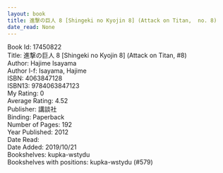 ```yaml
---
layout: book
title: 進撃の巨人 8 [Shingeki no Kyojin 8] (Attack on Titan,  no. 8)
date_read: None
---
```


Book Id: 17450822<br />
Title: 進撃の巨人 8 [Shingeki no Kyojin 8] (Attack on Titan, #8)<br />
Author: Hajime Isayama<br />
Author l-f: Isayama, Hajime<br />
ISBN: 4063847128<br />
ISBN13: 9784063847123<br />
My Rating: 0<br />
Average Rating: 4.52<br />
Publisher: 講談社<br />
Binding: Paperback<br />
Number of Pages: 192<br />
Year Published: 2012<br />
Date Read: <br />
Date Added: 2019/10/21<br />
Bookshelves: kupka-wstydu<br />
Bookshelves with positions: kupka-wstydu (#579)<br />

